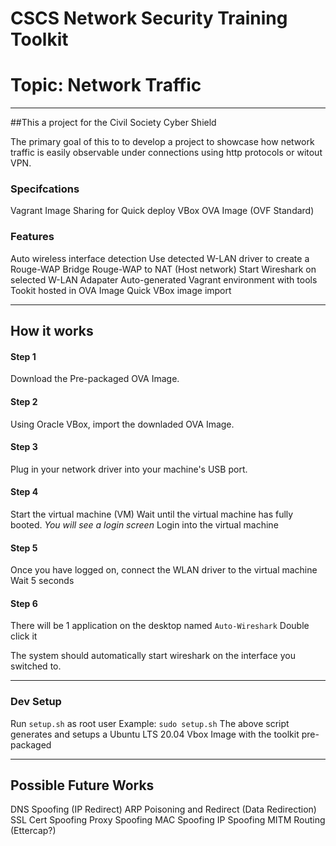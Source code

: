 # CSCS Network Security Training Toolkit
# Topic: Network Traffic
***

##This a project for the Civil Society Cyber Shield

The primary goal of this to to develop a project to showcase how network traffic is easily observable under connections using http protocols or witout VPN.

### Specifcations
Vagrant Image Sharing for Quick deploy
VBox OVA Image (OVF Standard)

### Features
Auto wireless interface detection
Use detected W-LAN driver to create a Rouge-WAP
Bridge Rouge-WAP to NAT (Host network)
Start Wireshark on selected W-LAN Adapater
Auto-generated Vagrant environment with tools
Tookit hosted in OVA Image
Quick VBox image import


***
## How it works
#### Step 1
Download the Pre-packaged OVA Image.

#### Step 2
Using Oracle VBox, import the downladed OVA Image.

#### Step 3
Plug in your network driver into your machine's USB port.

#### Step 4
Start the virtual machine (VM)
Wait until the virtual machine has fully booted.
*You will see a login screen*
Login into the virtual machine

#### Step 5
Once you have logged on, connect the WLAN driver to the virtual machine
Wait 5 seconds

#### Step 6
There will be 1 application on the desktop named `Auto-Wireshark`
Double click it

The system should automatically start wireshark on the interface you switched to.
***
### Dev Setup
Run `setup.sh` as root user
Example: `sudo setup.sh`
The above script generates and setups a Ubuntu LTS 20.04 Vbox Image with the toolkit pre-packaged

***
## Possible Future Works
DNS Spoofing (IP Redirect)
ARP Poisoning and Redirect (Data Redirection)
SSL Cert Spoofing
Proxy Spoofing
MAC Spoofing
IP Spoofing
MITM Routing (Ettercap?)